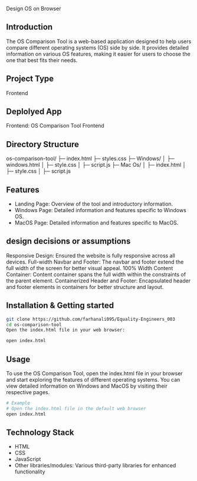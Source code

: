 Design OS on Browser

## Introduction
The OS Comparison Tool is a web-based application designed to help users compare different operating systems (OS) side by side. It provides detailed information on various OS features, making it easier for users to choose the one that best fits their needs.

## Project Type
Frontend

## Deplolyed App
Frontend: OS Comparison Tool Frontend

## Directory Structure
os-comparison-tool/
├─ index.html
├─ styles.css
├─ Windows/
│ ├─ windows.html
│ ├─ style.css
│ ├─ script.js
├─ Mac Os/
│ ├─ index.html
│ ├─ style.css
│ ├─ script.js

## Features

- Landing Page: Overview of the tool and introductory information.
- Windows Page: Detailed information and features specific to Windows OS.
- MacOS Page: Detailed information and features specific to MacOS.

## design decisions or assumptions
Responsive Design: Ensured the website is fully responsive across all devices.
Full-width Navbar and Footer: The navbar and footer extend the full width of the screen for better visual appeal.
100% Width Content Container: Content container spans the full width within the constraints of the parent element.
Containerized Header and Footer: Encapsulated header and footer elements in containers for better structure and layout.

## Installation & Getting started

```bash
git clone https://github.com/farhanali095/Equality-Engineers_003
cd os-comparison-tool
Open the index.html file in your web browser:
```
```bash
open index.html
```

## Usage
To use the OS Comparison Tool, open the index.html file in your browser and start exploring the features of different operating systems. You can view detailed information on Windows and MacOS by visiting their respective pages.

```bash
# Example
# Open the index.html file in the default web browser
open index.html
```

## Technology Stack

- HTML
- CSS
- JavaScript
- Other libraries/modules: Various third-party libraries for enhanced functionality

